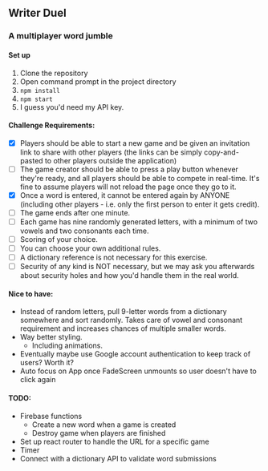 ## Writer Duel
### A multiplayer word jumble
#### Set up
1. Clone the repository
2. Open command prompt in the project directory
3. `npm install`
4. `npm start`
5. I guess you'd need my API key.
#### Challenge Requirements:
- [x] Players should be able to start a new game and be given an invitation link to share with other players (the links can be simply copy-and-pasted to other players outside the application)
- [ ] The game creator should be able to press a play button whenever they're ready, and all players should be able to compete in real-time. It's fine to assume players will not reload the page once they go to it.
- [x] Once a word is entered, it cannot be entered again by ANYONE (including other players - i.e. only the first person to enter it gets credit).
- [ ] The game ends after one minute.
- [ ] Each game has nine randomly generated letters, with a minimum of two vowels and two consonants each time.
- [ ] Scoring of your choice.
- [ ] You can choose your own additional rules.
- [ ] A dictionary reference is not necessary for this exercise.
- [ ] Security of any kind is NOT necessary, but we may ask you afterwards about security holes and how you'd handle them in the real world.

#### Nice to have:
* Instead of random letters, pull 9-letter words from a dictionary somewhere and sort randomly. Takes care of vowel and consonant requirement and increases chances of multiple smaller words.
* Way better styling.
  * Including animations.
* Eventually maybe use Google account authentication to keep track of users? Worth it?
* Auto focus on App once FadeScreen unmounts so user doesn't have to click again

#### TODO:
* Firebase functions
  * Create a new word when a game is created
  * Destroy game when players are finished
* Set up react router to handle the URL for a specific game
* Timer
* Connect with a dictionary API to validate word submissions
